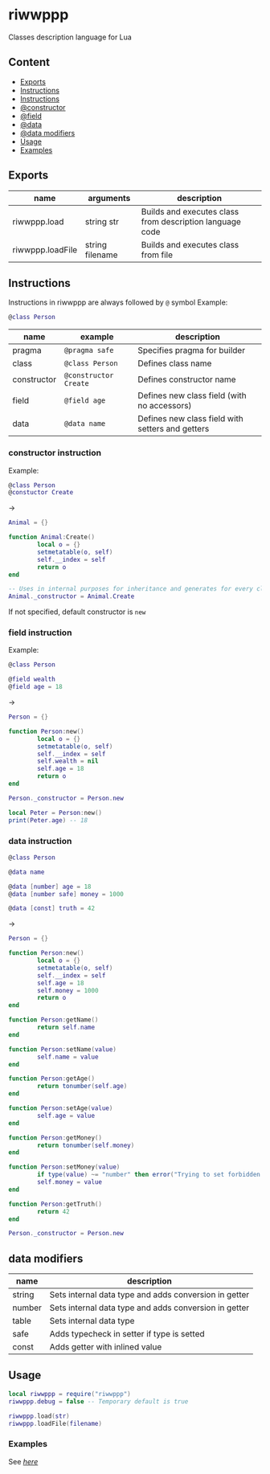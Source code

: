# riwwppp
 Classes description language for Lua
## Content
- [Exports](#exports)
- [Instructions](#instructions)
- [Instructions](#instructions)
 - [@constructor](#constructor-instruction)
 - [@field](#field-instruction)
 - [@data](#data-instruction)
- [@data modifiers](#data-modifiers)
- [Usage](#usage)
- [Examples](#examples)

## Exports
|  name  | arguments  | description |
| ------------ | ------------ | ------------ |
|  riwwppp.load |  string str | Builds and executes class from description language code |
|  riwwppp.loadFile |  string filename | Builds and executes class from file |
## Instructions
Instructions in riwwppp are always followed by `@` symbol
Example:
```lua
@class Person
```

|  name  | example  | description |
| ------------ | ------------ | ------------ |
|  pragma |  `@pragma safe` | Specifies pragma for builder |
|  class |  `@class Person` | Defines class name |
|  constructor |  `@constructor Create` | Defines constructor name |
|  field |  `@field age` | Defines new class field (with no accessors) |
|  data |  `@data name` | Defines new class field with setters and getters  |

### constructor instruction
Example:
```lua
@class Person
@constuctor Create
```
->
```lua
Animal = {}

function Animal:Create()
        local o = {}
        setmetatable(o, self)
        self.__index = self
        return o
end

-- Uses in internal purposes for inheritance and generates for every class
Animal._constructor = Animal.Create
```
If not specified, default constructor is ```new```
### field instruction
Example:
```lua
@class Person

@field wealth
@field age = 18
```
->
```lua
Person = {}

function Person:new()
        local o = {}
        setmetatable(o, self)
        self.__index = self
        self.wealth = nil
        self.age = 18
        return o
end

Person._constructor = Person.new
```
```lua
local Peter = Person:new()
print(Peter.age) -- 18
```
### data instruction
```lua
@class Person

@data name

@data [number] age = 18
@data [number safe] money = 1000

@data [const] truth = 42
```
->
```lua
Person = {}

function Person:new()
        local o = {}
        setmetatable(o, self)
        self.__index = self
        self.age = 18
        self.money = 1000
        return o
end

function Person:getName()
        return self.name
end

function Person:setName(value)
        self.name = value
end

function Person:getAge()
        return tonumber(self.age)
end

function Person:setAge(value)
        self.age = value
end

function Person:getMoney()
        return tonumber(self.money)
end

function Person:setMoney(value)
        if type(value) ~= "number" then error("Trying to set forbidden type for field money") end
        self.money = value
end

function Person:getTruth()
        return 42
end

Person._constructor = Person.new
```
## data modifiers
|  name  | description |
| ------------ | ------------ |
|  string |  Sets internal data type and adds conversion in getter |
|  number |  Sets internal data type and adds conversion in getter |
|  table |  Sets internal data type  |
|  safe |  Adds typecheck in setter if type is setted |
|  const |  Adds getter with inlined value |

## Usage

```lua
local riwwppp = require("riwwppp")
riwwppp.debug = false -- Temporary default is true

riwwppp.load(str)
riwwppp.loadFile(filename)
```

### Examples
See [*here*](https://github.com/Rorkh/riwwppp/tree/main/tests "*here*")